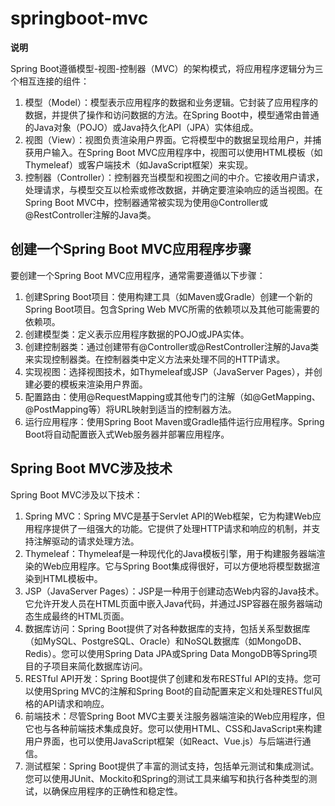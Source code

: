 # springboot-mvc

**说明**

Spring Boot遵循模型-视图-控制器（MVC）的架构模式，将应用程序逻辑分为三个相互连接的组件：

1. 模型（Model）：模型表示应用程序的数据和业务逻辑。它封装了应用程序的数据，并提供了操作和访问数据的方法。在Spring Boot中，模型通常由普通的Java对象（POJO）或Java持久化API（JPA）实体组成。
2. 视图（View）：视图负责渲染用户界面。它将模型中的数据呈现给用户，并捕获用户输入。在Spring Boot MVC应用程序中，视图可以使用HTML模板（如Thymeleaf）或客户端技术（如JavaScript框架）来实现。
3. 控制器（Controller）：控制器充当模型和视图之间的中介。它接收用户请求，处理请求，与模型交互以检索或修改数据，并确定要渲染响应的适当视图。在Spring Boot MVC中，控制器通常被实现为使用@Controller或@RestController注解的Java类。

## 创建一个Spring Boot MVC应用程序步骤

要创建一个Spring Boot MVC应用程序，通常需要遵循以下步骤：

1. 创建Spring Boot项目：使用构建工具（如Maven或Gradle）创建一个新的Spring Boot项目。包含Spring Web MVC所需的依赖项以及其他可能需要的依赖项。
2. 创建模型类：定义表示应用程序数据的POJO或JPA实体。
3. 创建控制器类：通过创建带有@Controller或@RestController注解的Java类来实现控制器类。在控制器类中定义方法来处理不同的HTTP请求。
4. 实现视图：选择视图技术，如Thymeleaf或JSP（JavaServer Pages），并创建必要的模板来渲染用户界面。
5. 配置路由：使用@RequestMapping或其他专门的注解（如@GetMapping、@PostMapping等）将URL映射到适当的控制器方法。
6. 运行应用程序：使用Spring Boot Maven或Gradle插件运行应用程序。Spring Boot将自动配置嵌入式Web服务器并部署应用程序。


## Spring Boot MVC涉及技术

Spring Boot MVC涉及以下技术：

1. Spring MVC：Spring MVC是基于Servlet API的Web框架，它为构建Web应用程序提供了一组强大的功能。它提供了处理HTTP请求和响应的机制，并支持注解驱动的请求处理方法。
2. Thymeleaf：Thymeleaf是一种现代化的Java模板引擎，用于构建服务器端渲染的Web应用程序。它与Spring Boot集成得很好，可以方便地将模型数据渲染到HTML模板中。
3. JSP（JavaServer Pages）：JSP是一种用于创建动态Web内容的Java技术。它允许开发人员在HTML页面中嵌入Java代码，并通过JSP容器在服务器端动态生成最终的HTML页面。
4. 数据库访问：Spring Boot提供了对各种数据库的支持，包括关系型数据库（如MySQL、PostgreSQL、Oracle）和NoSQL数据库（如MongoDB、Redis）。您可以使用Spring Data JPA或Spring Data MongoDB等Spring项目的子项目来简化数据库访问。
5. RESTful API开发：Spring Boot提供了创建和发布RESTful API的支持。您可以使用Spring MVC的注解和Spring Boot的自动配置来定义和处理RESTful风格的API请求和响应。
6. 前端技术：尽管Spring Boot MVC主要关注服务器端渲染的Web应用程序，但它也与各种前端技术集成良好。您可以使用HTML、CSS和JavaScript来构建用户界面，也可以使用JavaScript框架（如React、Vue.js）与后端进行通信。
7. 测试框架：Spring Boot提供了丰富的测试支持，包括单元测试和集成测试。您可以使用JUnit、Mockito和Spring的测试工具来编写和执行各种类型的测试，以确保应用程序的正确性和稳定性。